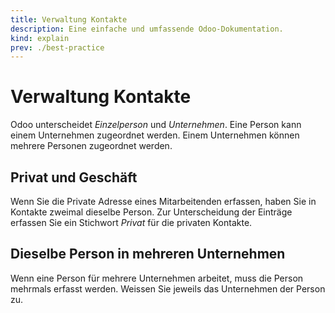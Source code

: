 ```yaml
---
title: Verwaltung Kontakte
description: Eine einfache und umfassende Odoo-Dokumentation.
kind: explain
prev: ./best-practice
---
```

# Verwaltung Kontakte

Odoo unterscheidet *Einzelperson* und *Unternehmen*. Eine Person kann einem Unternehmen zugeordnet werden. Einem Unternehmen können mehrere Personen zugeordnet werden.

## Privat und Geschäft

Wenn Sie die Private Adresse eines Mitarbeitenden erfassen, haben Sie in Kontakte zweimal dieselbe Person. Zur Unterscheidung der Einträge erfassen Sie ein Stichwort *Privat* für die privaten Kontakte.

## Dieselbe Person in mehreren Unternehmen

Wenn eine Person für mehrere Unternehmen arbeitet, muss die Person mehrmals erfasst werden. Weissen Sie jeweils das Unternehmen der Person zu.